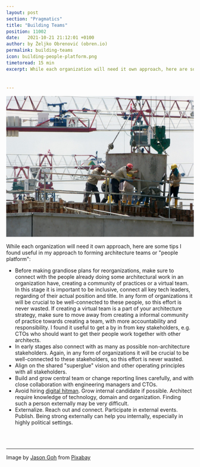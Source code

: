 ```yaml
---
layout: post
section: "Pragmatics"
title: "Building Teams"
position: 11002
date:   2021-10-21 21:12:01 +0100
author: by Željko Obrenović (obren.io)
permalink: building-teams
icon: building-people-platform.png
timetoread: 15 min
excerpt: While each organization will need it own approach, here are some tips I found useful in my approach to forming architecture teams or "people platform."


---
```

![](assets/images/arch/construction-271873_1920.jpg)

While each organization will need it own approach, here are some tips I found useful in my approach to forming architecture teams or "people platform":
* Before making grandiose plans for reorganizations, make sure to connect with the people already doing some architectural work in an organization have, creating a community of practices or a virtual team. In this stage it is important to be inclusive, connect all key tech leaders, regarding of their actual position and title. In any form of organizations it will be crucial to be well-connected to these people, so this effort is never wasted. If creating a virtual team is a part of your architecture strategy, make sure to move away from creating a informal community of practice towards creating a team, with more accountability and responsibility. I found it useful to get a by in from key stakeholders, e.g. CTOs who should want to get their people work together with other architects.
* In early stages also connect with as many as possible non-architecture stakeholders. Again, in any form of organizations it will be crucial to be well-connected to these stakeholders, so this effort is never wasted.
* Align on the shared "superglue" vision and other operating principles with all stakeholders.
* Build and grow central team or change reporting lines carefully, and with close collaboration with engineering managers and CTOs. 
* Avoid hiring [digital hitman](https://architectelevator.com/transformation/dont-hire-hitman/). Grow internal candidate if possible. Architect require knowledge of technology, domain and organization. Finding such a person externally may be very difficult.
* Externalize. Reach out and connect. Participate in external events. Publish. Being strong externally can help you internally, especially in highly political settings.


<br><br> 
<hr>

Image by <a href="https://pixabay.com/users/cegoh-94852/?utm_source=link-attribution&amp;utm_medium=referral&amp;utm_campaign=image&amp;utm_content=271873">Jason Goh</a> from <a href="https://pixabay.com/?utm_source=link-attribution&amp;utm_medium=referral&amp;utm_campaign=image&amp;utm_content=271873">Pixabay</a>
